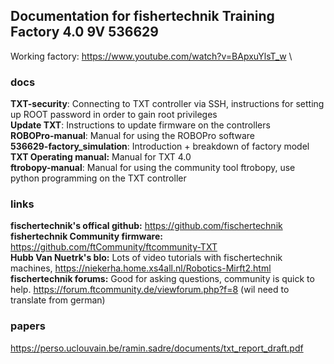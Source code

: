 ## Documentation for fishertechnik Training Factory 4.0 9V 536629

Working factory: https://www.youtube.com/watch?v=BApxuYlsT_w \

### docs
**TXT-security**: Connecting to TXT controller via SSH, instructions for setting up ROOT password in order to gain root privileges\
**Update TXT**: Instructions to update firmware on the controllers\
**ROBOPro-manual**: Manual for using the ROBOPro software\
**536629-factory_simulation**: Introduction + breakdown of factory model\
**TXT Operating manual:** Manual for TXT 4.0 \
**ftrobopy-manual**: Manual for using the community tool ftrobopy, use python programming on the TXT controller

### links 
**fischertechnik's offical github:** https://github.com/fischertechnik \
**fishertechnik Community firmware:** https://github.com/ftCommunity/ftcommunity-TXT \
**Hubb Van Nuetrk's blo:** Lots of video tutorials with fischertechnik machines, https://niekerha.home.xs4all.nl/Robotics-Mirft2.html \
**fischertechnik forums:** Good for asking questions, community is quick to help. https://forum.ftcommunity.de/viewforum.php?f=8 (wil need to translate from german)

### papers 
https://perso.uclouvain.be/ramin.sadre/documents/txt_report_draft.pdf

